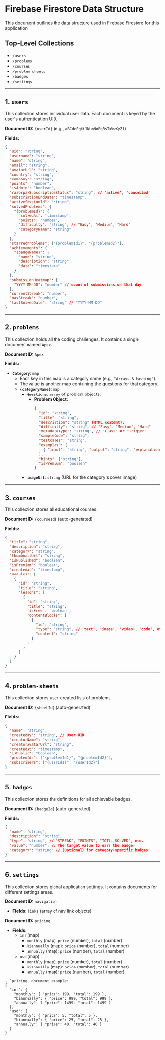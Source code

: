 # Firebase Firestore Data Structure

This document outlines the data structure used in Firebase Firestore for this application.

## Top-Level Collections

-   `/users`
-   `/problems`
-   `/courses`
-   `/problem-sheets`
-   `/badges`
-   `/settings`

---

## 1. `users`

This collection stores individual user data. Each document is keyed by the user's authentication UID.

**Document ID:** `{userId}` (e.g., `aBCdeFgHiJkLmNoPqRsTuVwXyZ1`)

**Fields:**

```json
{
  "uid": "string",
  "username": "string",
  "name": "string",
  "email": "string",
  "avatarUrl": "string",
  "country": "string",
  "company": "string",
  "points": "number",
  "isAdmin": "boolean",
  "razorpaySubscriptionStatus": "string", // 'active', 'cancelled'
  "subscriptionEndDate": "timestamp",
  "activeSessionId": "string",
  "solvedProblems": {
    "{problemId}": {
      "solvedAt": "timestamp",
      "points": "number",
      "difficulty": "string", // "Easy", "Medium", "Hard"
      "categoryName": "string"
    }
  },
  "starredProblems": ["{problemId1}", "{problemId2}"],
  "achievements": {
    "{badgeName}": {
      "name": "string",
      "description": "string",
      "date": "timestamp"
    }
  },
  "submissionHeatmap": {
    "YYYY-MM-DD": "number" // count of submissions on that day
  },
  "currentStreak": "number",
  "maxStreak": "number",
  "lastSolvedDate": "string" // "YYYY-MM-DD"
}
```

---

## 2. `problems`

This collection holds all the coding challenges. It contains a single document named `Apex`.

**Document ID:** `Apex`

**Fields:**

-   **`Category`**: `map`
    -   Each key in this map is a category name (e.g., `"Arrays & Hashing"`).
    -   The value is another map containing the questions for that category.
    -   **`{categoryName}`**: `map`
        -   **`Questions`**: `array` of problem objects.
            -   **Problem Object:**
                ```json
                {
                  "id": "string",
                  "title": "string",
                  "description": "string" (HTML content),
                  "difficulty": "string", // "Easy", "Medium", "Hard"
                  "metadataType": "string", // "Class" or "Trigger"
                  "sampleCode": "string",
                  "testcases": "string",
                  "examples": [
                    { "input": "string", "output": "string", "explanation": "string" }
                  ],
                  "hints": ["string"],
                  "isPremium": "boolean"
                }
                ```
        -   **`imageUrl`**: `string` (URL for the category's cover image)

---

## 3. `courses`

This collection stores all educational courses.

**Document ID:** `{courseId}` (auto-generated)

**Fields:**

```json
{
  "title": "string",
  "description": "string",
  "category": "string",
  "thumbnailUrl": "string",
  "isPublished": "boolean",
  "isPremium": "boolean",
  "createdAt": "timestamp",
  "modules": [
    {
      "id": "string",
      "title": "string",
      "lessons": [
        {
          "id": "string",
          "title": "string",
          "isFree": "boolean",
          "contentBlocks": [
            {
              "id": "string",
              "type": "string", // 'text', 'image', 'video', 'code', etc.
              "content": "string"
            }
          ]
        }
      ]
    }
  ]
}
```

---

## 4. `problem-sheets`

This collection stores user-created lists of problems.

**Document ID:** `{sheetId}` (auto-generated)

**Fields:**

```json
{
  "name": "string",
  "createdBy": "string", // User UID
  "creatorName": "string",
  "creatorAvatarUrl": "string",
  "createdAt": "timestamp",
  "isPublic": "boolean",
  "problemIds": ["{problemId1}", "{problemId2}"],
  "subscribers": ["{userId1}", "{userId2}"]
}
```

---

## 5. `badges`

This collection stores the definitions for all achievable badges.

**Document ID:** `{badgeId}` (auto-generated)

**Fields:**

```json
{
  "name": "string",
  "description": "string",
  "type": "string", // "STREAK", "POINTS", "TOTAL_SOLVED", etc.
  "value": "number", // The target value to earn the badge
  "category": "string" // (Optional) for category-specific badges
}
```

---

## 6. `settings`

This collection stores global application settings. It contains documents for different settings areas.

**Document ID:** `navigation`
- **Fields:** `links` (array of nav link objects)

**Document ID:** `pricing`
- **Fields:** 
  - `inr` (map)
    - `monthly` (map): `price` (number), `total` (number)
    - `biannually` (map): `price` (number), `total` (number)
    - `annually` (map): `price` (number), `total` (number)
  - `usd` (map)
    - `monthly` (map): `price` (number), `total` (number)
    - `biannually` (map): `price` (number), `total` (number)
    - `annually` (map): `price` (number), `total` (number)

```
- `pricing` document example:
{
  "inr": {
    "monthly": { "price": 199, "total": 199 },
    "biannually": { "price": 999, "total": 999 },
    "annually": { "price": 1499, "total": 1499 }
  },
  "usd": {
    "monthly": { "price": 5, "total": 5 },
    "biannually": { "price": 25, "total": 25 },
    "annually": { "price": 40, "total": 40 }
  }
}
```
